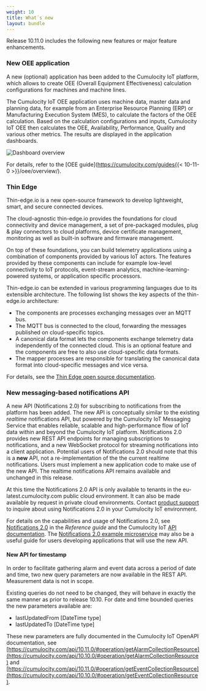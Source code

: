 ```yaml
---
weight: 10
title: What´s new
layout: bundle
---
```



Release 10.11.0 includes the following new features or major feature enhancements.

### New OEE application

A new (optional) application has been added to the Cumulocity IoT platform, which allows to create OEE (Overall Equipment Effectiveness) calculation configurations for machines and machine lines.

The Cumulocity IoT OEE application uses machine data, master data and planning data, for example from an Enterprise Resource Planning (ERP) or Manufacturing Execution System (MES), to calculate the factors of the OEE calculation. Based on the calculation configurations and inputs, Cumulocity IoT OEE then calculates the OEE, Availability, Performance, Quality and various other metrics. The results are displayed in the application dashboards.

![Dashboard overview](/images/release-notes/dashboard-machine-park-overview.png)

For details, refer to the [OEE guide](https://cumulocity.com/guides{{< 10-11-0 >}}/oee/overview/).

### Thin Edge

Thin-edge.io is a new open-source framework to develop lightweight, smart, and secure connected devices.

The cloud-agnostic thin-edge.io provides the foundations for cloud connectivity and device management, a set of pre-packaged modules, plug & play connectors to cloud platforms, device certificate management, monitoring as well as built-in software and firmware management.

On top of these foundations, you can build telemetry applications using a combination of components provided by various IoT actors. The features provided by these components can include for example low-level connectivity to IoT protocols, event-stream analytics, machine-learning-powered systems, or application specific processors.

Thin-edge.io can be extended in various programming languages due to its extensible architecture. The following list shows the key aspects of the thin-edge.io architecture:

* The components are processes exchanging messages over an MQTT bus.
* The MQTT bus is connected to the cloud, forwarding the messages published on cloud-specific topics.
* A canonical data format lets the components exchange telemetry data independently of the connected cloud. This is an optional feature and the components are free to also use cloud-specific data formats.
* The mapper processes are responsible for translating the canonical data format into cloud-specific messages and vice versa.

For details, see the [Thin Edge open source documentation](https://thin-edge.github.io/thin-edge.io/html/).


### New messaging-based notifications API

A new API (Notifications 2.0) for subscribing to notifications from the platform has been added. The new API is conceptually similar to the existing *realtime* notifications API, but powered by the Cumulocity IoT Messaging Service that enables reliable, scalable and high-performance flow of IoT data within and beyond the Cumulocity IoT platform. Notifications 2.0 provides new REST API endpoints for managing subscriptions to notifications, and a new WebSocket protocol for streaming notifications into a client application. Potential users of Notifications 2.0 should note that this is a **new** API, not a re-implementation of the the current realtime notifications. Users must implement a new application code to make use of the new API. The realtime notifications API remains available and unchanged in this release.

At this time the Notifications 2.0 API is only available to tenants in the eu-latest.cumulocity.com public cloud environment. It can also be made available by request in private cloud environments. Contact [product support](https://cumulocity.com/guides/welcome/contacting-support/) to inquire about using Notifications 2.0 in your Cumulocity IoT environment.

For details on the capabilities and usage of Notifications 2.0, see [Notifications 2.0](https://cumulocity.com/guides/reference/notifications/) in the *Reference guide* and the Cumulocity IoT [API documentation](https://cumulocity.com/api/10.11.0/#tag/Notification-2.0-API). The [Notifications 2.0 example microservice](https://github.com/SoftwareAG/cumulocity-examples/tree/develop/hello-world-notification-microservice) may also be a useful guide for users developing applications that will use the new API.

#### New API for timestamp

In order to facilitate gathering alarm and event data across a period of date and time, two new query parameters are now available in the REST API. Measurement data is not in scope.

Existing queries do not need to be changed, they will behave in exactly the same manner as prior to release 10.10. For date and time bounded queries the new parameters available are:

* lastUpdatedFrom [DateTime type]
* lastUpdatedTo [DateTime type]

These new parameters are fully documented in the Cumulocity IoT OpenAPI documentation, see [https://cumulocity.com/api/10.11.0/#operation/getAlarmCollectionResource](https://cumulocity.com/api/10.10.0/#operation/getAlarmCollectionResource) and [https://cumulocity.com/api/10.11.0/#operation/getEventCollectionResource](https://cumulocity.com/api/10.10.0/#operation/getEventCollectionResource).
